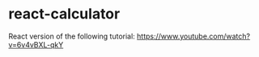 # react-calculator
React version of the following tutorial: https://www.youtube.com/watch?v=6v4vBXL-qkY
